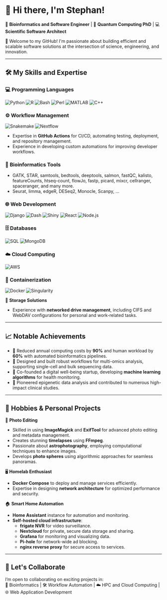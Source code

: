 # 👋 Hi there, I'm Stephan!  

🔬 **Bioinformatics and Software Engineer** | 🧬 **Quantum Computing PhD** | 💻 **Scientific Software Architect**  

🌟 Welcome to my GitHub! I'm passionate about building efficient and scalable software solutions at the intersection of science, engineering, and innovation.

---

## 🛠️ **My Skills and Expertise**

### 💻 **Programming Languages**
![Python](https://img.shields.io/badge/Python-3776AB?style=for-the-badge&logo=python&logoColor=white) 
![R](https://img.shields.io/badge/R-276DC3?style=for-the-badge&logo=r&logoColor=white) 
![Bash](https://img.shields.io/badge/Bash-4EAA25?style=for-the-badge&logo=gnubash&logoColor=white)
![Perl](https://img.shields.io/badge/Perl-39457E?style=for-the-badge&logo=perl&logoColor=white)
![MATLAB](https://img.shields.io/badge/MATLAB-0076A8?style=for-the-badge&logo=mathworks&logoColor=white)
![C++](https://img.shields.io/badge/C++-00599C?style=for-the-badge&logo=cplusplus&logoColor=white)

### ⚙️ **Workflow Management**
![Snakemake](https://img.shields.io/badge/Snakemake-3399FF?style=for-the-badge&logo=snakemake&logoColor=white) 
![Nextflow](https://img.shields.io/badge/Nextflow-009688?style=for-the-badge&logo=nextflow&logoColor=white)
- Expertise in **GitHub Actions** for CI/CD, automating testing, deployment, and repository management.  
- Experience in developing custom automations for improving developer workflows.

### 🧬 **Bioinformatics Tools**
- GATK, STAR, samtools, bedtools, deeptools, salmon, fastQC, kalisto, featureCounts, htseq-count, flowJo, fastp, picard, mixcr, cellranger, spaceranger, and many more.
- Seurat, limma, edgeR, DESeq2, Monocle, Scanpy, ...
### 🌐 **Web Development**
![Django](https://img.shields.io/badge/Django-092E20?style=for-the-badge&logo=django&logoColor=white) 
![Dash](https://img.shields.io/badge/Dash-017CEE?style=for-the-badge&logo=plotly&logoColor=white) 
![Shiny](https://img.shields.io/badge/Shiny-276DC3?style=for-the-badge&logo=r&logoColor=white)
![React](https://img.shields.io/badge/React-61DAFB?style=for-the-badge&logo=react&logoColor=white)
![Node.js](https://img.shields.io/badge/Node.js-339933?style=for-the-badge&logo=nodedotjs&logoColor=white)

### 🗄️ **Databases**
![SQL](https://img.shields.io/badge/SQL-4479A1?style=for-the-badge&logo=mysql&logoColor=white) 
![MongoDB](https://img.shields.io/badge/MongoDB-47A248?style=for-the-badge&logo=mongodb&logoColor=white)

### ☁️ **Cloud Computing**
![AWS](https://img.shields.io/badge/AWS-232F3E?style=for-the-badge&logo=amazonaws&logoColor=white)

### 🐳 **Containerization**
![Docker](https://img.shields.io/badge/Docker-2496ED?style=for-the-badge&logo=docker&logoColor=white) 
![Singularity](https://img.shields.io/badge/Singularity-FF9E0F?style=for-the-badge)

💾 **Storage Solutions**  
- Experience with **networked drive management**, including CIFS and WebDAV configurations for personal and work-related tasks.
---

## 📈 **Notable Achievements**

- 🎯 Reduced annual computing costs by **90%** and human workload by **60%** with automated bioinformatics pipelines.  
- 🚀 Designed and built robust workflows for multi-omics analysis, supporting single-cell and bulk sequencing data.  
- 🧠 Co-founded a digital well-being startup, developing **machine learning algorithms** for health monitoring.  
- 🧬 Pioneered epigenetic data analysis and contributed to numerous high-impact clinical studies.  

---

## 🎨 **Hobbies & Personal Projects**

🌟 **Photo Editing**  
- Skilled in using **ImageMagick** and **ExifTool** for advanced photo editing and metadata management.
- Creates stunning **timelapses** using **FFmpeg**.  
- Passionate about **astrophotography**, employing computational techniques to enhance images.  
- Develops **photo spheres** using algorithmic approaches for seamless panoramas.

🖥️ **Homelab Enthusiast**  
- **Docker Compose** to deploy and manage services efficiently.  
- Expertise in designing **network architecture** for optimized performance and security.

🏠 **Smart Home Automation**  
- **Home Assistant** instance for automation and monitoring.  
- **Self-hosted cloud infrastructure**:  
  - **frigate NVR** for video surveillance.  
  - **Nextcloud** for private, secure data storage and sharing.
  - **Grafana** for monitoring and visualizing data.
  - **Pi-hole** for network-wide ad blocking.
  - **nginx reverse proxy** for secure access to services.

---

## 🤝 **Let's Collaborate**

I’m open to collaborating on exciting projects in:  
🔬 Bioinformatics | 🛠️ Workflow Automation | ☁️ HPC and Cloud Computing | 🌐 Web Application Development  


<!-- 
![Your GitHub Stats](https://github-readme-stats.vercel.app/api?username=spribitzer&show_icons=true&count_private=true&hide=prs&theme=light)


 -->
